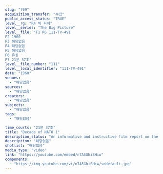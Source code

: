 ```yaml
---
slug: "709"
acquisition_transfer: "수집"
public_access_status: "TRUE"
level__rg: "R4 빅 픽쳐"
level__series: "The Big Picture"
level__file: "F1 RG 111-TV-491
F2 1960
F3 해당없음
F4 해당없음
F5 해당없음
F6 유성
F7 21분 37초"
level__file_number: "111"
level__local_identifier: "111-TV-491"
date: "1960"
venues: 
  - "해당없음"
sources: 
  - "해당없음"
creators: 
  - "해당없음"
subjects: 
  - "해당없음"
tags: 
  - "해당없음"

time_courts: "21분 37초"
title: "Decade of NATO 1"
description_status: "An informative and instructive film report on the North Atlantic Treaty Organization, narrated by Edward R. Murrow."
description: "해당없음"
shotlist: "해당없음"
media_type: "video"
link: "https://youtube.com/embed/n7A5GhiSHiw"
components: 
  - "https://img.youtube.com/vi/n7A5GhiSHiw/sddefault.jpg"
---
```

